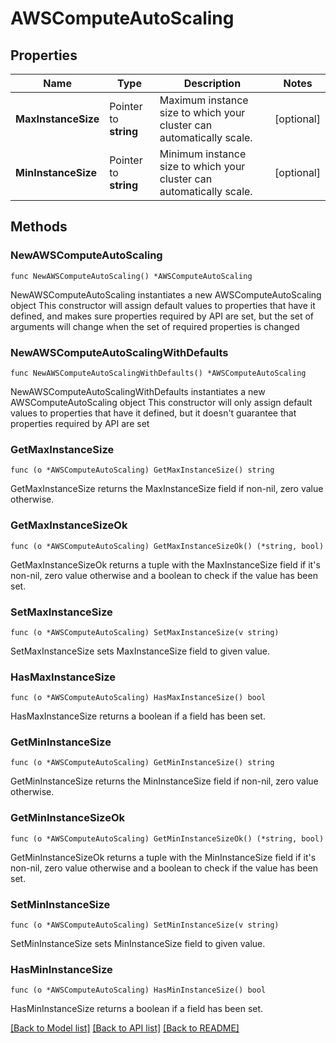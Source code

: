 # AWSComputeAutoScaling

## Properties

Name | Type | Description | Notes
------------ | ------------- | ------------- | -------------
**MaxInstanceSize** | Pointer to **string** | Maximum instance size to which your cluster can automatically scale. | [optional] 
**MinInstanceSize** | Pointer to **string** | Minimum instance size to which your cluster can automatically scale. | [optional] 

## Methods

### NewAWSComputeAutoScaling

`func NewAWSComputeAutoScaling() *AWSComputeAutoScaling`

NewAWSComputeAutoScaling instantiates a new AWSComputeAutoScaling object
This constructor will assign default values to properties that have it defined,
and makes sure properties required by API are set, but the set of arguments
will change when the set of required properties is changed

### NewAWSComputeAutoScalingWithDefaults

`func NewAWSComputeAutoScalingWithDefaults() *AWSComputeAutoScaling`

NewAWSComputeAutoScalingWithDefaults instantiates a new AWSComputeAutoScaling object
This constructor will only assign default values to properties that have it defined,
but it doesn't guarantee that properties required by API are set

### GetMaxInstanceSize

`func (o *AWSComputeAutoScaling) GetMaxInstanceSize() string`

GetMaxInstanceSize returns the MaxInstanceSize field if non-nil, zero value otherwise.

### GetMaxInstanceSizeOk

`func (o *AWSComputeAutoScaling) GetMaxInstanceSizeOk() (*string, bool)`

GetMaxInstanceSizeOk returns a tuple with the MaxInstanceSize field if it's non-nil, zero value otherwise
and a boolean to check if the value has been set.

### SetMaxInstanceSize

`func (o *AWSComputeAutoScaling) SetMaxInstanceSize(v string)`

SetMaxInstanceSize sets MaxInstanceSize field to given value.

### HasMaxInstanceSize

`func (o *AWSComputeAutoScaling) HasMaxInstanceSize() bool`

HasMaxInstanceSize returns a boolean if a field has been set.

### GetMinInstanceSize

`func (o *AWSComputeAutoScaling) GetMinInstanceSize() string`

GetMinInstanceSize returns the MinInstanceSize field if non-nil, zero value otherwise.

### GetMinInstanceSizeOk

`func (o *AWSComputeAutoScaling) GetMinInstanceSizeOk() (*string, bool)`

GetMinInstanceSizeOk returns a tuple with the MinInstanceSize field if it's non-nil, zero value otherwise
and a boolean to check if the value has been set.

### SetMinInstanceSize

`func (o *AWSComputeAutoScaling) SetMinInstanceSize(v string)`

SetMinInstanceSize sets MinInstanceSize field to given value.

### HasMinInstanceSize

`func (o *AWSComputeAutoScaling) HasMinInstanceSize() bool`

HasMinInstanceSize returns a boolean if a field has been set.


[[Back to Model list]](../README.md#documentation-for-models) [[Back to API list]](../README.md#documentation-for-api-endpoints) [[Back to README]](../README.md)


